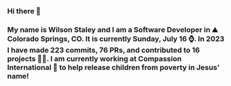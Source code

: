 ### Hi there 👋

### My name is Wilson Staley and I am a Software Developer in ⛰ Colorado Springs, CO.  It is currently Sunday, July 16 ⌚. In 2023 I have made 223 commits, 76 PRs, and contributed to 16 projects 👨‍💻. I am currently working at Compassion International 🏢 to help release children from poverty in Jesus' name!